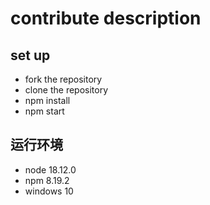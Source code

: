 # contribute description

## set up
- fork the repository
- clone the repository
- npm install
- npm start

## 运行环境
- node 18.12.0
- npm 8.19.2
- windows 10
